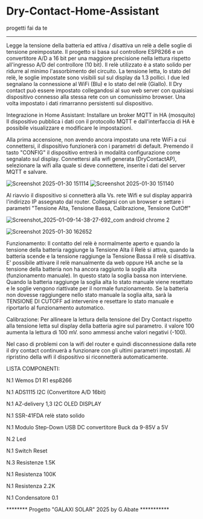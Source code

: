 # Dry-Contact-Home-Assistant
progetti fai da te
**********************************
Legge la tensione della batteria ed attiva / disattiva un relè a delle soglie di tensione preimpostate. 
Il progetto si basa sul controllore ESP8266 e un convertitore A/D a 16 bit per una maggiore precisione
nella lettura rispetto all'ingresso A/D del controllore (10 bit).
Il relè utilizzato è a stato solido per ridurre al minimo l'assorbimento del circuito.
La tensione letta, lo stato del relè, le soglie impostate sono visibili sul sul display da 1.3 pollici.
I due led segnalano la connessione al WiFi (Blu) e lo stato del relè (Giallo).
Il Dry contact può essere impostato collegandosi al suo web server con qualsiasi dispositivo connesso
alla stessa rete con un comunissimo browser. Una volta impostato i dati rimarranno persistenti sul
dispositivo.

Integrazione in Home Assistant:
Installare un broker MQTT in HA (mosquito)
Il dispositivo pubblica i dati con il protocollo MQTT e dall'interfaccia di HA è possibile visualizzare
e modificare le impostazioni.


Alla prima accensione, non avendo ancora impostato una rete WiFi a cui connettersi, il dispositivo funzionerà con i parametri di default.
Premendo il tasto "CONFIG" il dispositivo entrerà in modalità configurazione come segnalato sul display. Connettersi alla wifi generata
(DryContactAP), selezionare la wifi alla quale si deve connettere, inserite i dati del server MQTT e salvare.

![Screenshot 2025-01-30 151114](https://github.com/user-attachments/assets/af58bd3d-ebaa-4d13-8f47-f0ffa753abf7)
![Screenshot 2025-01-30 151140](https://github.com/user-attachments/assets/678acf27-c2c5-4430-88f3-971afd9bd079)


Al riavvio il dispositivo si connetterà alla Vs. rete Wifi e sul display apparirà l'indirizzo IP assegnato dal router.
Collegarsi con un browser e settare i parametri "Tensione Alta, Tensione Bassa, Calibrazione, Tensione CutOff"

![Screenshot_2025-01-09-14-38-27-692_com android chrome 2](https://github.com/user-attachments/assets/43f43b96-98fb-4c04-8b76-686de75a5c4c)

![Screenshot 2025-01-30 162652](https://github.com/user-attachments/assets/9b3f14d4-0ef5-4323-a48c-7bc6f2c0b2a7)

Funzionamento:  Il contatto del relè è normalmente aperto e quando la tensione della batteria raggiunge la Tensione Alta il Relè si attiva, quando la batteria scende e la tensione raggiunge la Tensione Bassa il relè si disattiva.
E' possibile attivare il relè manualmente da web oppure HA anche se la tensione della batteria non ha ancora raggiunto la
soglia alta (funzionamento manuale). In questo stato la soglia bassa non interviene. Quando la batteria raggiunge la soglia alta lo stato manuale viene resettato e le soglie vengono riattivate per il normale funzionamento. Se la batteria non dovesse raggiungere nello stato manuale la soglia alta, sarà la TENSIONE DI CUTOFF ad intervenire e resettare lo stato manuale e riportarlo al funzionamento automatico.

Calibrazione: Per allineare la lettura della tensione del Dry Contact rispetto alla tensione letta sul display della batteria
agire sul parametro. il valore 100 aumenta la lettura di 100 mV. sono ammessi anche valori negativi (-100).

Nel caso di problemi con la wifi del router e quindi disconnessione dalla rete il dry contact continuerà a funzionare con gli ultimi parametri impostati. Al ripristino della wifi il dispositivo si riconnetterà automaticamente.

LISTA COMPONENTI:

N.1 Wemos D1 R1 esp8266

N.1 ADS1115 I2C (Convertitore A/D 16bit)

N.1 AZ-delivery 1,3 I2C OLED DISPLAY

N.1 SSR-41FDA relè stato solido

N.1 Modulo Step-Down USB DC convertitore Buck da 9-85V a 5V

N.2 Led

N.1 Switch Reset

N.3 Resistenze 1.5K

N.1 Resistenza 100K

N.1 Resistenza 2.2K

N.1 Condensatore 0.1

******** Progetto "GALAXI SOLAR" 2025 by G.Abate ***********
